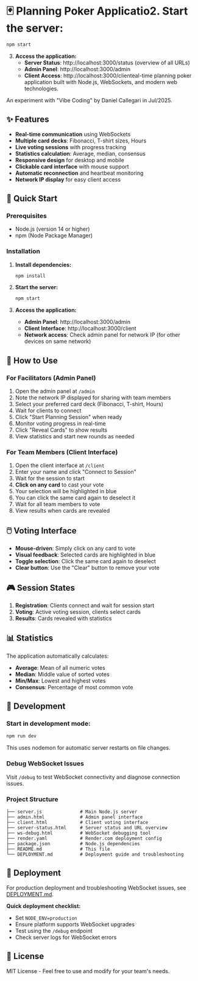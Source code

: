 # 🃏 Planning Poker Applicatio2. **Start the server:**
   ```bash
   npm start
   ```

3. **Access the application:**
   - **Server Status**: http://localhost:3000/status (overview of all URLs)
   - **Admin Panel**: http://localhost:3000/admin
   - **Client Access**: http://localhost:3000/clienteal-time planning poker application built with Node.js, WebSockets, and modern web technologies.

An experiment with "Vibe Coding" by Daniel Callegari in Jul/2025.

## ✨ Features

- **Real-time communication** using WebSockets
- **Multiple card decks**: Fibonacci, T-shirt sizes, Hours
- **Live voting sessions** with progress tracking
- **Statistics calculation**: Average, median, consensus
- **Responsive design** for desktop and mobile
- **Clickable card interface** with mouse support
- **Automatic reconnection** and heartbeat monitoring
- **Network IP display** for easy client access

## 🚀 Quick Start

### Prerequisites
- Node.js (version 14 or higher)
- npm (Node Package Manager)

### Installation

1. **Install dependencies:**
   ```bash
   npm install
   ```

2. **Start the server:**
   ```bash
   npm start
   ```

3. **Access the application:**
   - **Admin Panel**: http://localhost:3000/admin
   - **Client Interface**: http://localhost:3000/client
   - **Network access**: Check admin panel for network IP (for other devices on same network)

## 🎯 How to Use

### For Facilitators (Admin Panel)

1. Open the admin panel at `/admin`
2. Note the network IP displayed for sharing with team members
3. Select your preferred card deck (Fibonacci, T-shirt, Hours)
4. Wait for clients to connect
5. Click "Start Planning Session" when ready
6. Monitor voting progress in real-time
7. Click "Reveal Cards" to show results
8. View statistics and start new rounds as needed

### For Team Members (Client Interface)

1. Open the client interface at `/client`
2. Enter your name and click "Connect to Session"
3. Wait for the session to start
4. **Click on any card** to cast your vote
5. Your selection will be highlighted in blue
6. You can click the same card again to deselect it
7. Wait for all team members to vote
8. View results when cards are revealed

## 🖱️ Voting Interface

- **Mouse-driven**: Simply click on any card to vote
- **Visual feedback**: Selected cards are highlighted in blue
- **Toggle selection**: Click the same card again to deselect
- **Clear button**: Use the "Clear" button to remove your vote

## 🎮 Session States

1. **Registration**: Clients connect and wait for session start
2. **Voting**: Active voting session, clients select cards
3. **Results**: Cards revealed with statistics

## 📊 Statistics

The application automatically calculates:
- **Average**: Mean of all numeric votes
- **Median**: Middle value of sorted votes
- **Min/Max**: Lowest and highest votes
- **Consensus**: Percentage of most common vote

## 🔧 Development

### Start in development mode:
```bash
npm run dev
```

This uses nodemon for automatic server restarts on file changes.

### Debug WebSocket Issues

Visit `/debug` to test WebSocket connectivity and diagnose connection issues.

### Project Structure

```
├── server.js              # Main Node.js server
├── admin.html             # Admin panel interface
├── client.html            # Client voting interface
├── server-status.html     # Server status and URL overview
├── ws-debug.html          # WebSocket debugging tool
├── render.yaml            # Render.com deployment config
├── package.json           # Node.js dependencies
├── README.md              # This file
└── DEPLOYMENT.md          # Deployment guide and troubleshooting
```

## 🚀 Deployment

For production deployment and troubleshooting WebSocket issues, see [DEPLOYMENT.md](DEPLOYMENT.md).

**Quick deployment checklist:**
- Set `NODE_ENV=production`
- Ensure platform supports WebSocket upgrades
- Test using the `/debug` endpoint
- Check server logs for WebSocket errors

## 📝 License

MIT License - Feel free to use and modify for your team's needs.

